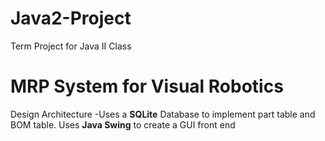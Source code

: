 # Java2-Project
Term Project for Java II Class
# MRP System for Visual Robotics
Design Architecture -Uses a **SQLite** Database to implement part table and BOM table. Uses **Java Swing** to create a GUI front end
